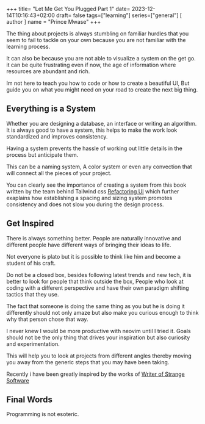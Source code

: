 +++
title= "Let Me Get You Plugged Part 1"
date= 2023-12-14T10:16:43+02:00
draft= false
tags=["learning"]
series=["general"]
[ author ]
  name = "Prince Mwase"
+++

The thing about projects is always stumbling on familiar hurdles that you seem to fail to tackle on your own because you are not familiar with the learning process.

It can also be because you are not able to visualize a system on the get go. it can be quite frustrating even if now, the age of information where resources are abundant and rich.

Im not here to teach you how to code or how to create a beautiful UI, But guide you on what you might need on your road to create the next big thing.

## Everything is a System

Whether you are designing a database, an interface or writing an algorithm. It is always good to have a system, this helps to make the work look standardized and improves consistency.

Having a system prevents the hassle of working out little details in the process but anticipate them.

This can be a naming system, A color system  or even any convection that will connect all the pieces of your project.

You can clearly see the importance of creating a system from this book written by the team behind Tailwind css [Refactoring UI](https://www.refactoringui.com) which further exaplains how establishing a spacing and sizing system promotes consistency and does not slow you during the design process.

## Get Inspired

There is always something better. People are naturally innovative and different people have different ways of bringing their ideas to life.

Not everyone is plato but it is possible to think like him and become a student of his craft.

Do not be a closed box, besides following latest trends and new tech, it is better to look for people that think outside the box, People who look at coding with a different perspective and have their own paradigm shifting tactics that they use.

The fact that someone is doing the same thing as you but he is doing it differently should not only amaze but also make you curious enough to think why that person chose that way.

I never knew I would be more productive with neovim until I tried it. Goals should not be the only thing that drives your inspiration but also curiosity and experimentation.

This will help you to look at projects from different angles thereby moving you away from the generic steps that you may have been taking.

Recently i have been greatly inspired by the works of [Writer of Strange Software](https://twitter.com/DrMiaow)

## Final Words

Programming is not esoteric.
